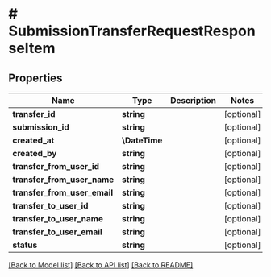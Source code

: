 # # SubmissionTransferRequestResponseItem

## Properties

Name | Type | Description | Notes
------------ | ------------- | ------------- | -------------
**transfer_id** | **string** |  | [optional]
**submission_id** | **string** |  | [optional]
**created_at** | **\DateTime** |  | [optional]
**created_by** | **string** |  | [optional]
**transfer_from_user_id** | **string** |  | [optional]
**transfer_from_user_name** | **string** |  | [optional]
**transfer_from_user_email** | **string** |  | [optional]
**transfer_to_user_id** | **string** |  | [optional]
**transfer_to_user_name** | **string** |  | [optional]
**transfer_to_user_email** | **string** |  | [optional]
**status** | **string** |  | [optional]

[[Back to Model list]](../../README.md#models) [[Back to API list]](../../README.md#endpoints) [[Back to README]](../../README.md)
